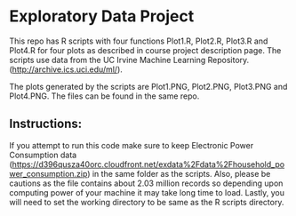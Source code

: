 # Exploratory Data Project

This repo has R scripts with four functions Plot1.R, Plot2.R, Plot3.R and Plot4.R for four plots as described in course project description page. 
The scripts use data from the UC Irvine Machine Learning Repository. (http://archive.ics.uci.edu/ml/). 

The plots generated by the scripts are Plot1.PNG, Plot2.PNG, Plot3.PNG and Plot4.PNG. The files can be found in the same repo.

## Instructions:
If you attempt to run this code make sure to keep Electronic Power Consumption data (https://d396qusza40orc.cloudfront.net/exdata%2Fdata%2Fhousehold_power_consumption.zip) 
in the same folder as the scripts. Also, please be cautions as the file contains about 2.03 million records so depending upon
computing power of your machine it may take long time to load. Lastly, you will need to set the working directory to be same
as the R scripts directory.
